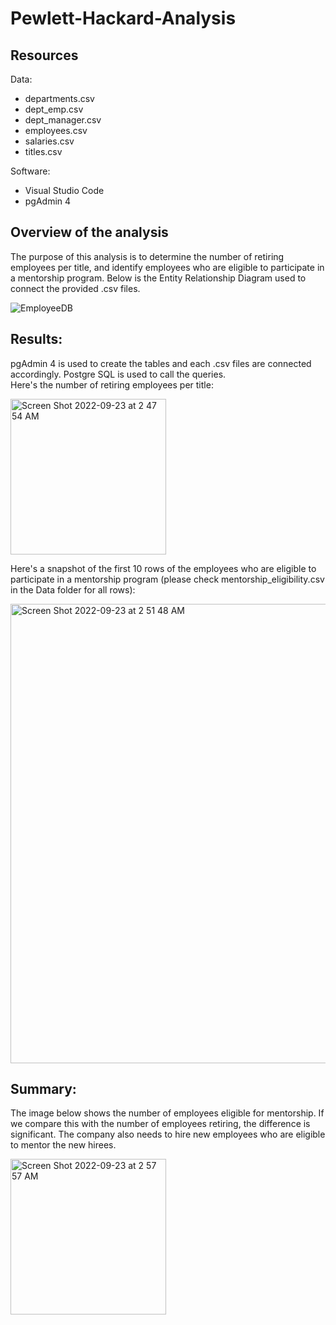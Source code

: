 # Pewlett-Hackard-Analysis

## Resources
Data: 
- departments.csv
- dept_emp.csv
- dept_manager.csv
- employees.csv
- salaries.csv
- titles.csv

Software: 
- Visual Studio Code
- pgAdmin 4 

## Overview of the analysis
The purpose of this analysis is to determine the number of retiring employees per title, and identify employees who are eligible to participate in a mentorship program. Below is the Entity Relationship Diagram used to connect the provided .csv files. 

![EmployeeDB](https://user-images.githubusercontent.com/104872971/191904740-b7d52414-3802-4867-abef-5f57adee105d.png)

## Results: 
pgAdmin 4 is used to create the tables and each .csv files are connected accordingly. Postgre SQL is used to call the queries. <br>
Here's the number of retiring employees per title:<br>

<img width="249" alt="Screen Shot 2022-09-23 at 2 47 54 AM" src="https://user-images.githubusercontent.com/104872971/191905889-1248d739-bb29-47ca-b5cb-338373cfe9a3.png">

Here's a snapshot of the first 10 rows of the employees who are eligible to participate in a mentorship program (please check mentorship_eligibility.csv in the Data folder for all rows): 

<img width="735" alt="Screen Shot 2022-09-23 at 2 51 48 AM" src="https://user-images.githubusercontent.com/104872971/191906295-be799aee-f747-4444-ab4c-f07d4b99ae9b.png">

## Summary: 
The image below shows the number of employees eligible for mentorship. If we compare this with the number of employees retiring, the difference is significant. The company also needs to hire new employees who are eligible to mentor the new hirees. 

<img width="249" alt="Screen Shot 2022-09-23 at 2 57 57 AM" src="https://user-images.githubusercontent.com/104872971/191907103-ed3c6643-5e2c-4e14-8385-c1117f37da89.png">
